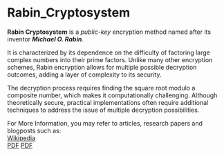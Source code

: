 # Rabin_Cryptosystem

**Rabin Cryptosystem** is a *public-key* encryption method named after its inventor ***Michael O. Rabin***. ​

It is characterized by its dependence on the difficulty of factoring large complex numbers into their prime factors. Unlike many other encryption schemes, Rabin encryption allows for multiple possible decryption outcomes, adding a layer of complexity to its security. ​

The decryption process requires finding the square root modulo a composite number, which makes it computationally challenging. Although theoretically secure, practical implementations often require additional techniques to address the issue of multiple decryption possibilities.​

For More Information, you may refer to articles, research papers and blogposts such as:  
[Wikipedia](https://en.wikipedia.org/wiki/Rabin_cryptosystem)  
[PDF](https://www.diva-portal.org/smash/get/diva2:1581080/FULLTEXT01.pdf)
[PDF](https://ccc.cs.uni-duesseldorf.de/~rothe/CRYPTOCOMPLEXITY2/folien-4-rabin.pdf)
